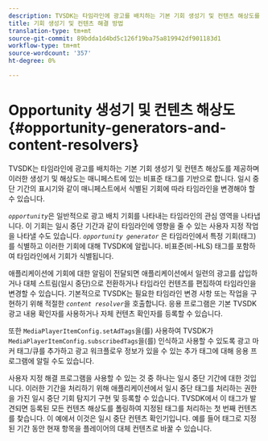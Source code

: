```yaml
---
description: TVSDK는 타임라인에 광고를 배치하는 기본 기회 생성기 및 컨텐츠 해상도를 제공하며 이러한 생성기 및 해상도는 매니페스트에 있는 비표준 태그를 기반으로 합니다. 일시 중단 기간의 표시기와 같이 매니페스트에서 식별된 기회에 따라 타임라인을 변경해야 할 수 있습니다.
title: 기회 생성기 및 컨텐츠 해결 방법
translation-type: tm+mt
source-git-commit: 89bdda1d4bd5c126f19ba75a819942df901183d1
workflow-type: tm+mt
source-wordcount: '357'
ht-degree: 0%

---
```



# Opportunity 생성기 및 컨텐츠 해상도 {#opportunity-generators-and-content-resolvers}

TVSDK는 타임라인에 광고를 배치하는 기본 기회 생성기 및 컨텐츠 해상도를 제공하며 이러한 생성기 및 해상도는 매니페스트에 있는 비표준 태그를 기반으로 합니다. 일시 중단 기간의 표시기와 같이 매니페스트에서 식별된 기회에 따라 타임라인을 변경해야 할 수 있습니다.

*`opportunity`*&#x200B;은 일반적으로 광고 배치 기회를 나타내는 타임라인의 관심 영역을 나타냅니다. 이 기회는 일시 중단 기간과 같이 타임라인에 영향을 줄 수 있는 사용자 지정 작업을 나타낼 수도 있습니다. *`opportunity generator`* 은 타임라인에서 특정 기회(태그)를 식별하고 이러한 기회에 대해 TVSDK에 알립니다. 비표준(비-HLS) 태그를 포함하여 타임라인에서 기회가 식별됩니다.

애플리케이션에 기회에 대한 알림이 전달되면 애플리케이션에서 일련의 광고를 삽입하거나 대체 스트림(일시 중단)으로 전환하거나 타임라인 컨텐츠를 편집하여 타임라인을 변경할 수 있습니다. 기본적으로 TVSDK는 필요한 타임라인 변경 사항 또는 작업을 구현하기 위해 적절한 *`content resolver`*&#x200B;을 호출합니다. 응용 프로그램은 기본 TVSDK 광고 내용 확인자를 사용하거나 자체 컨텐츠 확인자를 등록할 수 있습니다.

또한 `MediaPlayerItemConfig.setAdTags`을(를) 사용하여 TVSDK가 `MediaPlayerItemConfig.subscribedTags`을(를) 인식하고 사용할 수 있도록 광고 마커 태그/큐를 추가하고 광고 워크플로우 정보가 있을 수 있는 추가 태그에 대해 응용 프로그램에 알릴 수도 있습니다.

사용자 지정 해결 프로그램을 사용할 수 있는 것 중 하나는 일시 중단 기간에 대한 것입니다. 이러한 기간을 처리하기 위해 애플리케이션에서 일시 중단 태그를 처리하는 권한을 가진 일시 중단 기회 탐지기 구현 및 등록할 수 있습니다. TVSDK에서 이 태그가 발견되면 등록된 모든 컨텐츠 해상도를 폴링하여 지정된 태그를 처리하는 첫 번째 컨텐츠를 찾습니다. 이 예에서 이것은 일시 중단 컨텐츠 확인기입니다. 예를 들어 태그로 지정된 기간 동안 현재 항목을 플레이어의 대체 컨텐츠로 바꿀 수 있습니다.
